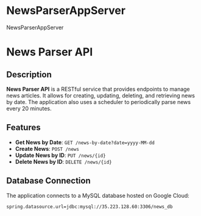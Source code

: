 # NewsParserAppServer
NewsParserAppServer

# News Parser API
## Description

**News Parser API** is a RESTful service that provides endpoints to manage news articles. It allows for creating, updating, deleting, and retrieving news by date. The application also uses a scheduler to periodically parse news every 20 minutes.

## Features

- **Get News by Date**: `GET /news-by-date?date=yyyy-MM-dd`
- **Create News**: `POST /news`
- **Update News by ID**: `PUT /news/{id}`
- **Delete News by ID**: `DELETE /news/{id}`

## Database Connection

The application connects to a MySQL database hosted on Google Cloud:

```properties
spring.datasource.url=jdbc:mysql://35.223.128.60:3306/news_db
